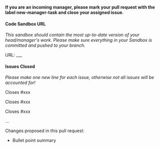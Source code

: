 **If you are an incoming manager, please mark your pull request with the label new-manager-task and close your assigned issue.**
#### Code Sandbox URL
_This sandbox should contain the most up-to-date version of your head/manager's work. Please make sure everything in your Sandbox is committed and pushed to your branch._ 

URL: ___

#### Issues Closed 
_Please make one new line for each issue, otherwise not all issues will be accounted for!_

Closes #xxx

Closes #xxx 

Closes #xxx

...

Changes proposed in this pull request:
* Bullet point summary

